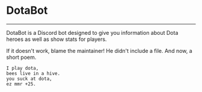 # DotaBot
------

DotaBot is a Discord bot designed to give you information about Dota heroes as well as show stats for players.

If it doesn't work, blame the maintainer! He didn't include a file. And now, a short poem.

```
I play dota,
bees live in a hive.
you suck at dota,
ez mmr +25.
```
